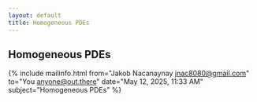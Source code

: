 ```yaml
---
layout: default
title: Homogeneous PDEs
---
```


## Homogeneous PDEs

{% include mailinfo.html from="Jakob Nacanaynay <jnac8080@gmail.com>" to="You <anyone@out.there>" date="May 12, 2025, 11:33 AM" subject="Homogeneous PDEs" %}
